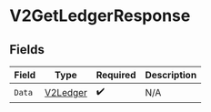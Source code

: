 # V2GetLedgerResponse


## Fields

| Field                                           | Type                                            | Required                                        | Description                                     |
| ----------------------------------------------- | ----------------------------------------------- | ----------------------------------------------- | ----------------------------------------------- |
| `Data`                                          | [V2Ledger](../../Models/Components/V2Ledger.md) | :heavy_check_mark:                              | N/A                                             |